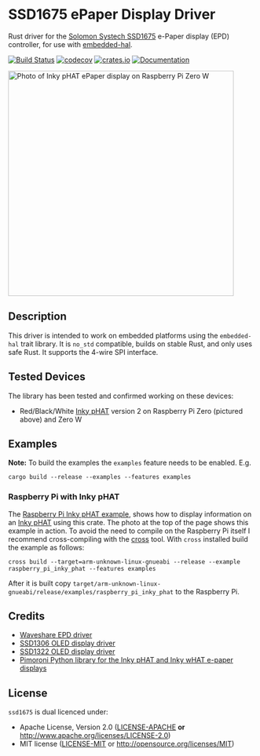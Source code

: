 # SSD1675 ePaper Display Driver

Rust driver for the [Solomon Systech SSD1675][SSD1675] e-Paper display (EPD)
controller, for use with [embedded-hal].

[![Build Status](https://travis-ci.org/wezm/ssd1675.svg?branch=master)](https://travis-ci.org/wezm/ssd1675)
[![codecov](https://codecov.io/gh/wezm/ssd1675/branch/master/graph/badge.svg)](https://codecov.io/gh/wezm/ssd1675)
[![crates.io](https://img.shields.io/crates/v/ssd1675.svg)](https://crates.io/crates/ssd1675)
[![Documentation](https://docs.rs/ssd1675/badge.svg)][crate-docs]

<img src="https://raw.githubusercontent.com/wezm/ssd1675/master/IMG_2198.jpg" width="459" alt="Photo of Inky pHAT ePaper display on Raspberry Pi Zero W" />

## Description

This driver is intended to work on embedded platforms using the `embedded-hal`
trait library. It is `no_std` compatible, builds on stable Rust, and only uses
safe Rust. It supports the 4-wire SPI interface.

## Tested Devices

The library has been tested and confirmed working on these devices:

* Red/Black/White [Inky pHAT] version 2 on Raspberry Pi Zero (pictured above) and Zero W

## Examples

**Note:** To build the examples the `examples` feature needs to be enabled. E.g.

    cargo build --release --examples --features examples

### Raspberry Pi with Inky pHAT

The [Raspberry Pi Inky pHAT
example](https://github.com/wezm/ssd1675/blob/master/examples/raspberry_pi_inky_phat.rs),
shows how to display information on an [Inky pHAT] using this crate. The photo
at the top of the page shows this example in action. To avoid the need to
compile on the Raspberry Pi itself I recommend cross-compiling with the [cross]
tool. With `cross` installed build the example as follows:

    cross build --target=arm-unknown-linux-gnueabi --release --example raspberry_pi_inky_phat --features examples

After it is built copy
`target/arm-unknown-linux-gnueabi/release/examples/raspberry_pi_inky_phat` to
the Raspberry Pi.

## Credits

* [Waveshare EPD driver](https://github.com/caemor/epd-waveshare)
* [SSD1306 OLED display driver](https://github.com/jamwaffles/ssd1306)
* [SSD1322 OLED display driver](https://github.com/edarc/ssd1322)
* [Pimoroni Python library for the Inky pHAT and Inky wHAT e-paper displays](https://github.com/pimoroni/inky)

## License

`ssd1675` is dual licenced under:

- Apache License, Version 2.0 ([LICENSE-APACHE](LICENSE-APACHE) **or**
  http://www.apache.org/licenses/LICENSE-2.0)
- MIT license ([LICENSE-MIT](LICENSE-MIT) or http://opensource.org/licenses/MIT)

[crate-docs]: https://docs.rs/ssd1675
[cross]: https://github.com/rust-embedded/cross
[embedded-hal]: https://crates.io/crates/embedded-hal
[Inky pHAT]: https://shop.pimoroni.com/products/inky-phat
[LICENSE-APACHE]: https://github.com/wezm/ssd1675/blob/master/LICENSE-APACHE
[LICENSE-MIT]: https://github.com/wezm/ssd1675/blob/master/LICENSE-MIT
[SSD1675]: http://www.solomon-systech.com/en/product/advanced-display/bistable-display-driver-ic/SSD1675/
